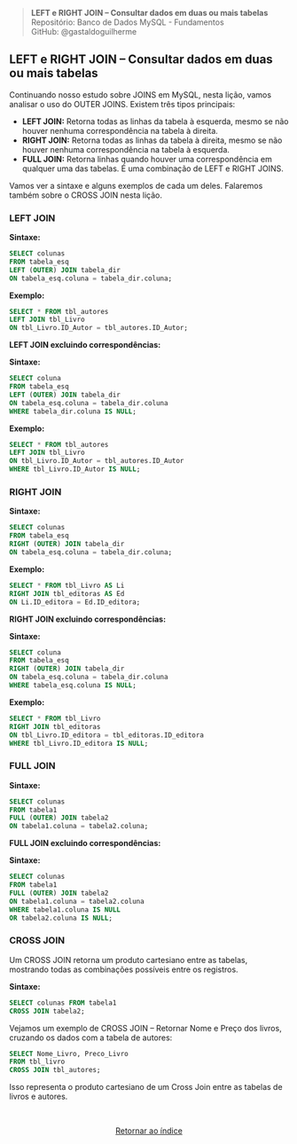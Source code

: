 > **LEFT e RIGHT JOIN – Consultar dados em duas ou mais tabelas**     
> Repositório: Banco de Dados MySQL - Fundamentos  
> GitHub: @gastaldoguilherme
&nbsp;


## LEFT e RIGHT JOIN – Consultar dados em duas ou mais tabelas

Continuando nosso estudo sobre JOINS em MySQL, nesta lição, vamos analisar o uso do OUTER JOINS. Existem três tipos principais:

- **LEFT JOIN:** Retorna todas as linhas da tabela à esquerda, mesmo se não houver nenhuma correspondência na tabela à direita.
- **RIGHT JOIN:** Retorna todas as linhas da tabela à direita, mesmo se não houver nenhuma correspondência na tabela à esquerda.
- **FULL JOIN:** Retorna linhas quando houver uma correspondência em qualquer uma das tabelas. É uma combinação de LEFT e RIGHT JOINS.

Vamos ver a sintaxe e alguns exemplos de cada um deles. Falaremos também sobre o CROSS JOIN nesta lição.

### LEFT JOIN

**Sintaxe:**

```sql
SELECT colunas
FROM tabela_esq
LEFT (OUTER) JOIN tabela_dir
ON tabela_esq.coluna = tabela_dir.coluna;
```

**Exemplo:**

```sql
SELECT * FROM tbl_autores
LEFT JOIN tbl_Livro
ON tbl_Livro.ID_Autor = tbl_autores.ID_Autor;
```

**LEFT JOIN excluindo correspondências:**

**Sintaxe:**

```sql
SELECT coluna
FROM tabela_esq
LEFT (OUTER) JOIN tabela_dir
ON tabela_esq.coluna = tabela_dir.coluna
WHERE tabela_dir.coluna IS NULL;
```

**Exemplo:**

```sql
SELECT * FROM tbl_autores
LEFT JOIN tbl_Livro
ON tbl_Livro.ID_Autor = tbl_autores.ID_Autor
WHERE tbl_Livro.ID_Autor IS NULL;
```

### RIGHT JOIN

**Sintaxe:**

```sql
SELECT colunas
FROM tabela_esq
RIGHT (OUTER) JOIN tabela_dir
ON tabela_esq.coluna = tabela_dir.coluna;
```

**Exemplo:**

```sql
SELECT * FROM tbl_Livro AS Li
RIGHT JOIN tbl_editoras AS Ed
ON Li.ID_editora = Ed.ID_editora;
```

**RIGHT JOIN excluindo correspondências:**

**Sintaxe:**

```sql
SELECT coluna
FROM tabela_esq
RIGHT (OUTER) JOIN tabela_dir
ON tabela_esq.coluna = tabela_dir.coluna
WHERE tabela_esq.coluna IS NULL;
```

**Exemplo:**

```sql
SELECT * FROM tbl_Livro
RIGHT JOIN tbl_editoras
ON tbl_Livro.ID_editora = tbl_editoras.ID_editora
WHERE tbl_Livro.ID_editora IS NULL;
```

### FULL JOIN

**Sintaxe:**

```sql
SELECT colunas
FROM tabela1
FULL (OUTER) JOIN tabela2
ON tabela1.coluna = tabela2.coluna;
```

**FULL JOIN excluindo correspondências:**

**Sintaxe:**

```sql
SELECT colunas
FROM tabela1
FULL (OUTER) JOIN tabela2
ON tabela1.coluna = tabela2.coluna
WHERE tabela1.coluna IS NULL
OR tabela2.coluna IS NULL;
```

### CROSS JOIN

Um CROSS JOIN retorna um produto cartesiano entre as tabelas, mostrando todas as combinações possíveis entre os registros.

**Sintaxe:**

```sql
SELECT colunas FROM tabela1
CROSS JOIN tabela2;
```

Vejamos um exemplo de CROSS JOIN – Retornar Nome e Preço dos livros, cruzando os dados com a tabela de autores:

```sql
SELECT Nome_Livro, Preco_Livro
FROM tbl_livro
CROSS JOIN tbl_autores;
```

Isso representa o produto cartesiano de um Cross Join entre as tabelas de livros e autores.


&nbsp;    

<div align="center">
   
[Retornar ao índice](/README.md)

</div>